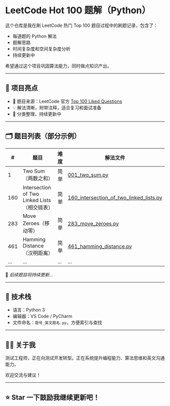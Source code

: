 # LeetCode Hot 100 题解（Python）

这个仓库是我在刷 LeetCode 热门 Top 100 题目过程中的刷题记录，包含了：
- 每道题的 Python 解法
- 题解思路
- 时间复杂度和空间复杂度分析
- 持续更新中

希望通过这个项目巩固算法能力，同时做点知识产出。

---

## 🚀 项目亮点

- 📌 题目来源：LeetCode 官方 [Top 100 Liked Questions](https://leetcode.com/problemset/top-100-liked-questions/)
- 💡 解法清晰，附带注释，适合复习和面试准备
- 🧠 分类整理，持续更新中

---

## 🗂 题目列表（部分示例）

| # | 题目 | 难度 | 解法文件 |
|---|------|------|----------|
| 1 | Two Sum（两数之和） | 简单 | [001_two_sum.py](./001_two_sum.py) |
| 160 | Intersection of Two Linked Lists（相交链表） | 简单 | [160_intersection_of_two_linked_lists.py](./160_intersection_of_two_linked_listsm.py) |
| 283 | Move Zeroes（移动零） | 简单 | [283_move_zeroes.py](./283_move_zeroes.py) |
| 461 | Hamming Distance（汉明距离） | 简单 | [461_hamming_distance.py](./461_hamming_distance.py) |
| ... | ... | ... | ... |

📌 *后续题目将持续更新...*

---

## 🧰 技术栈

- 语言：Python 3
- 编辑器：VS Code / PyCharm
- 文件命名：`题号_英文题名.py`，方便索引与查找

---

## 👨‍💻 关于我

测试工程师，正在向测试开发转型。正在系统提升编程能力、算法思维和英文沟通能力。

欢迎交流与建议！

---

## ⭐️ Star 一下鼓励我继续更新吧！  